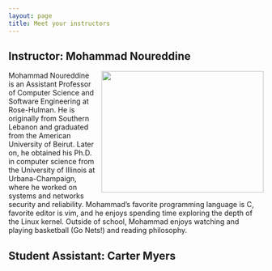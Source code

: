 ```yaml
---
layout: page
title: Meet your instructors
---
```


## Instructor: Mohammad Noureddine

<img style="padding-left:10px" width="320" height="240" align="right" src="{{ site.baseurl }}/assets/img/mohammad.jpg"/>

<p style='text-align: justify;'> 

Mohammad Noureddine is an Assistant Professor of Computer Science and Software
Engineering at Rose-Hulman. He is originally from Southern Lebanon and graduated
from the American University of Beirut. Later on, he obtained his Ph.D. in
computer science from the University of Illinois at Urbana-Champaign, where he
worked on systems and networks security and reliability. Mohammad’s favorite
programming language is C, favorite editor is vim, and he enjoys spending time
exploring the depth of the Linux kernel. Outside of school, Mohammad enjoys
watching and playing basketball (Go Nets!) and reading philosophy.

</p>

## Student Assistant: Carter Myers
